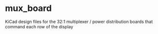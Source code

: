# mux_board

KiCad design files for the 32:1 multiplexer / power distribution boards that command each row of the display